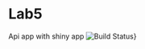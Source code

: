 # Lab5
Api app with shiny app
<img src="https://travis-ci.org/muh-faizan-khalid/Lab5.svg?branch=master" alt="Build Status" />}
